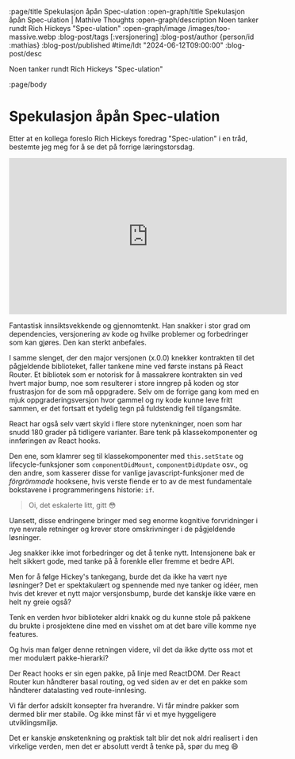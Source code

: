 :page/title Spekulasjon åpån Spec-ulation
:open-graph/title Spekulasjon åpån Spec-ulation | Mathive Thoughts
:open-graph/description Noen tanker rundt Rich Hickeys "Spec-ulation"
:open-graph/image /images/too-massive.webp
:blog-post/tags [:versjonering]
:blog-post/author {person/id :mathias}
:blog-post/published #time/ldt "2024-06-12T09:00:00"
:blog-post/desc

Noen tanker rundt Rich Hickeys "Spec-ulation"

:page/body

# Spekulasjon åpån Spec-ulation

Etter at en kollega foreslo Rich Hickeys foredrag "Spec-ulation" i en tråd, bestemte jeg meg for å se det på forrige læringstorsdag.

<div class="video">
  <iframe width="560" height="315" src="https://www.youtube.com/embed/oyLBGkS5ICk" title="YouTube video player" frameborder="0" allow="accelerometer; autoplay; clipboard-write; encrypted-media; gyroscope; picture-in-picture; web-share" referrerpolicy="strict-origin-when-cross-origin" allowfullscreen></iframe>
</div>

Fantastisk innsiktsvekkende og gjennomtenkt. Han snakker i stor grad om dependencies, versjonering av kode og hvilke problemer og forbedringer som kan gjøres. Den kan sterkt anbefales.

I samme slenget, der den major versjonen (x.0.0) knekker kontrakten til det pågjeldende biblioteket, faller tankene mine ved første instans på React Router. Et bibliotek som er notorisk for å massakrere kontrakten sin ved hvert major bump, noe som resulterer i store inngrep på koden og stor frustrasjon for de som må oppgradere. Selv om de forrige gang kom med en mjuk oppgraderingsversjon hvor gammel og ny kode kunne leve fritt sammen, er det fortsatt et tydelig tegn på fuldstendig feil tilgangsmåte.

React har også selv vært skyld i flere store nytenkninger, noen som har snudd 180 grader på tidligere varianter. Bare tenk på klassekomponenter og innføringen av React hooks.

Den ene, som klamrer seg til klassekomponenter med `this.setState` og lifecycle-funksjoner som `componentDidMount`, `componentDidUpdate` osv., og den andre, som kasserer disse for vanlige javascript-funksjoner med de _förgrömmade_ hooksene, hvis verste fiende er to av de mest fundamentale bokstavene i programmeringens historie: `if`.

> Oi, det eskalerte litt, gitt 😳

Uansett, disse endringene bringer med seg enorme kognitive forvridninger i nye nevrale retninger og krever store omskrivninger i de pågjeldende løsninger.

Jeg snakker ikke imot forbedringer og det å tenke nytt. Intensjonene bak er helt sikkert gode, med tanke på å forenkle eller fremme et bedre API.

Men for å følge Hickey's tankegang, burde det da ikke ha vært nye løsninger? Det er spektakulært og spennende med nye tanker og idéer, men hvis det krever et nytt major versjonsbump, burde det kanskje ikke være en helt ny greie også?

Tenk en verden hvor biblioteker aldri knakk og du kunne stole på pakkene du brukte i prosjektene dine med en visshet om at det bare ville komme nye features.

Og hvis man følger denne retningen videre, vil det da ikke dytte oss mot et mer modulært pakke-hierarki?

Der React hooks er sin egen pakke, på linje med ReactDOM. Der React Router kun håndterer basal routing, og ved siden av er det en pakke som håndterer datalasting ved route-innlesing.

Vi får derfor adskilt konsepter fra hverandre. Vi får mindre pakker som dermed blir mer stabile. Og ikke minst får vi et mye hyggeligere utviklingsmiljø.

Det er kanskje ønsketenkning og praktisk talt blir det nok aldri realisert i den virkelige verden, men det er absolutt verdt å tenke på, spør du meg 😄
